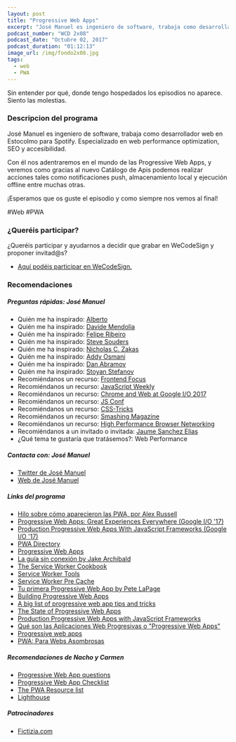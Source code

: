 ```yaml
---
layout: post
title: "Progressive Web Apps"
excerpt: "José Manuel es ingeniero de software, trabaja como desarrollador web en Estocolmo para Spotify nos hablará sobre las Progressive Web Apps."
podcast_number: "WCD 2x08"
podcast_date: "Octubre 02, 2017"
podcast_duration: "01:12:13"
image_url: /img/fondo2x08.jpg
tags:
  - web
  - PWA
---
```


Sin entender por qué, donde tengo hospedados los episodios no aparece. Siento las molestias.

<h3 class="post-title  post-heading">Descripcion del programa</h3>

José Manuel es ingeniero de software, trabaja como desarrollador web en Estocolmo para Spotify. Especializado en web performance optimization, SEO y accesibilidad.

Con él nos adentraremos en el mundo de las Progressive Web Apps, y veremos como gracias al nuevo Catálogo de Apis podemos realizar acciones tales como notificaciones push, almacenamiento local y ejecución offline entre muchas otras.

¡Esperamos que os guste el episodio y como siempre nos vemos al final!

<div class="rule"></div>

#Web #PWA

<div class="rule"></div>

<h3 class="post-title  post-heading">¿Queréis participar?</h3>

<p>¿Queréis participar y ayudarnos a decidir que grabar en WeCodeSign y proponer invitad@s?</p>

<ul>
  <li class="recomendacion"><a href="https://github.com/WeCodeSign/nuevos-episodios-e-invitades">Aquí podéis participar en WeCodeSign.</a></li>
</ul>

<div class="rule"></div>

<h3 class="post-title  post-heading">Recomendaciones</h3>

##### Preguntas rápidas: José Manuel

<ul>
  <li class="recomendacion"><span>Quién me ha inspirado: </span><a href="https://twitter.com/manquismo">Alberto</a></li>
  <li class="recomendacion"><span>Quién me ha inspirado: </span><a href="https://twitter.com/davideme">Davide Mendolia</a></li>
  <li class="recomendacion"><span>Quién me ha inspirado: </span><a href="https://twitter.com/felipernb">Felipe Ribeiro</a></li>
  <li class="recomendacion"><span>Quién me ha inspirado: </span><a href="https://twitter.com/souders/">Steve Souders</a></li>
  <li class="recomendacion"><span>Quién me ha inspirado: </span><a href="https://twitter.com/slicknet">Nicholas C. Zakas</a></li>
  <li class="recomendacion"><span>Quién me ha inspirado: </span><a href="https://twitter.com/addyosmani">Addy Osmani</a></li>
  <li class="recomendacion"><span>Quién me ha inspirado: </span><a href="https://twitter.com/dan_abramov">Dan Abramov</a></li>
  <li class="recomendacion"><span>Quién me ha inspirado: </span><a href="https://twitter.com/stoyanstefanov">Stoyan Stefanov</a></li>
  <li class="recomendacion"><span>Recomiéndanos un recurso: </span><a href="https://frontendfoc.us/">Frontend Focus</a></li>
  <li class="recomendacion"><span>Recomiéndanos un recurso: </span><a href="http://javascriptweekly.com/">JavaScript Weekly</a></li>
  <li class="recomendacion"><span>Recomiéndanos un recurso: </span><a href="https://www.youtube.com/playlist?list=PLNYkxOF6rcICniLJ2rfj0FexlA-9zmJJE">Chrome and Web at Google I/O 2017</a></li>
  <li class="recomendacion"><span>Recomiéndanos un recurso: </span><a href="https://www.youtube.com/channel/UCzoVCacndDCfGDf41P-z0iA">JS Conf</a></li>
  <li class="recomendacion"><span>Recomiéndanos un recurso: </span><a href="https://css-tricks.com/">CSS-Tricks</a></li>
  <li class="recomendacion"><span>Recomiéndanos un recurso: </span><a href="https://www.smashingmagazine.com/">Smashing Magazine</a></li>
  <li class="recomendacion"><span>Recomiéndanos un recurso: </span><a href="https://hpbn.co/">High Performance Browser Networking</a></li>
  <li class="recomendacion"><span>Recomiéndanos a un invitado o invitada: </span><a href="https://twitter.com/thespite">Jaume Sanchez Elias</a></li>
  <li class="recomendacion"><span>¿Qué tema te gustaría que tratásemos?: Web Performance</span></li>
</ul>

##### Contacta con: José Manuel

<ul>
  <li class="recomendacion"><a href="https://twitter.com/jmperezperez">Twitter de José Manuel</a></li>
  <li class="recomendacion"><a href="https://jmperezperez.com/">Web de José Manuel</a></li>
</ul>

##### Links del programa

<ul>
  <li class="recomendacion"><a href="https://twitter.com/slightlylate/status/879458731519389697">Hilo sobre cómo aparecieron las PWA, por Alex Russell</a></li>
  <li class="recomendacion"><a href="https://www.youtube.com/watch?v=m-sCdS0sQO8">Progressive Web Apps: Great Experiences Everywhere (Google I/O '17)</a></li>
  <li class="recomendacion"><a href="https://www.youtube.com/watch?v=aCMbSyngXB4">Production Progressive Web Apps With JavaScript Frameworks (Google I/O '17)</a></li>
  <li class="recomendacion"><a href="https://pwa-directory.appspot.com/">PWA Directory</a></li>
  <li class="recomendacion"><a href="https://pwa.rocks/">Progressive Web Apps</a></li>
  <li class="recomendacion"><a href="https://developers.google.com/web/fundamentals/instant-and-offline/offline-cookbook/">La guía sin conexión by Jake Archibald</a></li>
  <li class="recomendacion"><a href="https://serviceworke.rs/">The Service Worker Cookbook</a></li>
  <li class="recomendacion"><a href="https://github.com/GoogleChromeLabs/sw-toolbox">Service Worker Tools</a></li>
  <li class="recomendacion"><a href="https://github.com/GoogleChromeLabs/sw-precache">Service Worker Pre Cache</a></li>
  <li class="recomendacion"><a href="https://developers.google.com/web/fundamentals/codelabs/your-first-pwapp/">Tu primera Progressive Web App by Pete LaPage</a></li>
  <li class="recomendacion"><a href="http://shop.oreilly.com/product/0636920052067.do">Building Progressive Web Apps</a></li>
  <li class="recomendacion"><a href="https://deanhume.com/home/blogpost/a-big-list-of-progressive-web-app-tips-and-tricks/10160">A big list of progressive web app tips and tricks</a></li>
  <li class="recomendacion"><a href="https://channel9.msdn.com/events/Build/2017/C9R04">The State of Progressive Web Apps</a></li>
  <li class="recomendacion"><a href="https://css-tricks.com/production-progressive-web-apps-javascript-frameworks/">Production Progressive Web Apps with JavaScript Frameworks</a></li>
  <li class="recomendacion"><a href="https://www.campusmvp.es/recursos/post/Que-son-las-Aplicaciones-Web-Progresivas-o-Progressive-Web-Apps.aspx">Qué son las Aplicaciones Web Progresivas o "Progressive Web Apps"</a></li>
  <li class="recomendacion"><a href="https://codigofacilito.com/articulos/progressive-apps">Progressive web apps</a></li>
  <li class="recomendacion"><a href="https://docs.google.com/presentation/d/1Jh8EWmFQbOTuVAG30pe5Vpb5sDbLsrr1IzaZQbJsg_Q/edit#slide=id.p">PWA: Para Webs Asombrosas</a></li>
</ul>

##### Recomendaciones de Nacho y Carmen

<ul>
  <li class="recomendacion"><a href="https://cloudfour.com/thinks/progressive-web-app-questions/">Progressive Web App questions</a></li>
  <li class="recomendacion"><a href="https://developers.google.com/web/progressive-web-apps/checklist">Progressive Web App Checklist</a></li>
  <li class="recomendacion"><a href="https://www.timmykokke.com/2017/06/the-pwa-resource-list/">The PWA Resource list</a></li>
  <li class="recomendacion"><a href="https://github.com/GoogleChrome/lighthouse">Lighthouse</a></li>
</ul>

##### Patrocinadores

<ul>
  <li class="recomendacion"><a href="http://fictizia.com/">Fictizia.com</a></li>
</ul>

